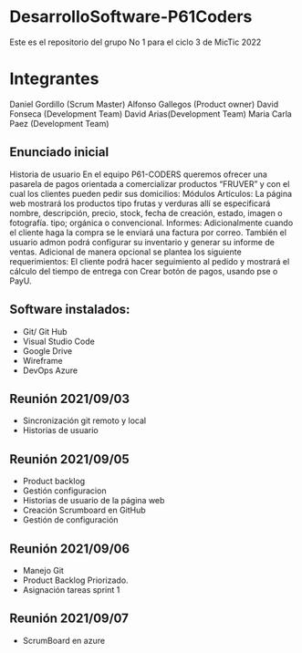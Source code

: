# DesarrolloSoftware-P61Coders
Este es el repositorio del grupo No 1 para el ciclo 3 de MicTic 2022
# Integrantes
Daniel Gordillo (Scrum Master)
Alfonso Gallegos (Product owner)
David Fonseca (Development Team)
David Arias(Development Team)
Maria Carla Paez (Development Team)
## Enunciado inicial
Historia de usuario
En el equipo P61-CODERS queremos ofrecer una pasarela de pagos orientada a comercializar productos “FRUVER” y con el cual los clientes pueden pedir sus domicilios: 
Módulos
Artículos:
La página web mostrará los productos tipo frutas y verduras allí se especificará nombre, descripción, precio, stock, fecha de creación, estado, imagen o fotografía. tipo; orgánica o convencional.
Informes:
Adicionalmente cuando el cliente haga la compra se le enviará una factura por correo. También el usuario admon podrá configurar su inventario y generar su informe de ventas.
Adicional de manera opcional se plantea los siguiente requerimientos:
El cliente podrá hacer seguimiento al pedido y mostrará el cálculo del tiempo de entrega con <base en el tiempo indicado por Waze>
Crear botón de pagos, usando pse o PayU.

## Software instalados:
- Git/ Git Hub
- Visual Studio Code
- Google Drive
- Wireframe
- DevOps Azure

## Reunión 2021/09/03
- Sincronización git remoto y local
- Historias de usuario

## Reunión 2021/09/05
- Product backlog
- Gestión configuracion 
- Historias de usuario de la página web
- Creación Scrumboard en GitHub
- Gestión de configuración
 
## Reunión 2021/09/06
- Manejo Git
- Product Backlog Priorizado.
- Asignación tareas sprint 1

## Reunión 2021/09/07
- ScrumBoard en azure
